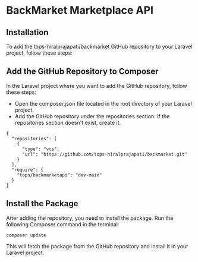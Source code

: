 # BackMarket Marketplace API



## Installation

To add the tops-hiralprajapati/backmarket GitHub repository to your Laravel project, follow these steps:

## Add the GitHub Repository to Composer
In the Laravel project where you want to add the GitHub repository, follow these steps:

- Open the composer.json file located in the root directory of your Laravel project.
- Add the GitHub repository under the repositories section. If the repositories section doesn't exist, create it.
```
{
  "repositories": [
    {
      "type": "vcs",
      "url": "https://github.com/tops-hiralprajapati/backmarket.git"
    }
  ],
  "require": {
    "tops/backmarketapi": "dev-main"
  }
}
```
##  Install the Package
After adding the repository, you need to install the package. Run the following Composer command in the terminal:
```
composer update
```
This will fetch the package from the GitHub repository and install it in your Laravel project.

